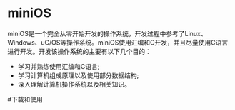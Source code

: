 # miniOS
miniOS是一个完全从零开始开发的操作系统，开发过程中参考了Linux、Windows、uC/OS等操作系统。miniOS使用汇编和C开发，并且尽量使用C语言进行开发。开发该操作系统的主要有以下几个目的：<br>
   * 学习并熟练使用汇编和C语言;<br>
   * 学习计算机组成原理以及使用部分数据结构;<br>
   * 深入理解计算机操作系统以及相关知识。<br>

#下载和使用
